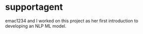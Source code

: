 # supportagent

emac1234 and I worked on this project as her first introduction to developing an NLP ML model.
